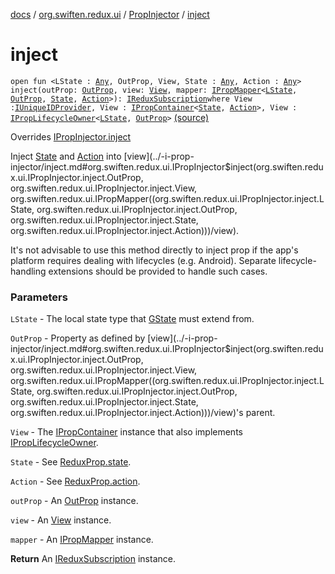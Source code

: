 [docs](../../index.md) / [org.swiften.redux.ui](../index.md) / [PropInjector](index.md) / [inject](./inject.md)

# inject

`open fun <LState : `[`Any`](https://kotlinlang.org/api/latest/jvm/stdlib/kotlin/-any/index.html)`, OutProp, View, State : `[`Any`](https://kotlinlang.org/api/latest/jvm/stdlib/kotlin/-any/index.html)`, Action : `[`Any`](https://kotlinlang.org/api/latest/jvm/stdlib/kotlin/-any/index.html)`> inject(outProp: `[`OutProp`](inject.md#OutProp)`, view: `[`View`](inject.md#View)`, mapper: `[`IPropMapper`](../-i-prop-mapper.md)`<`[`LState`](inject.md#LState)`, `[`OutProp`](inject.md#OutProp)`, `[`State`](inject.md#State)`, `[`Action`](inject.md#Action)`>): `[`IReduxSubscription`](../../org.swiften.redux.core/-i-redux-subscription/index.md)` where View : `[`IUniqueIDProvider`](../../org.swiften.redux.core/-i-unique-i-d-provider/index.md)`, View : `[`IPropContainer`](../-i-prop-container/index.md)`<`[`State`](inject.md#State)`, `[`Action`](inject.md#Action)`>, View : `[`IPropLifecycleOwner`](../-i-prop-lifecycle-owner/index.md)`<`[`LState`](inject.md#LState)`, `[`OutProp`](inject.md#OutProp)`>` [(source)](https://github.com/protoman92/KotlinRedux/tree/master/common\common-ui\src\main\kotlin/org/swiften/redux/ui/Injector.kt#L88)

Overrides [IPropInjector.inject](../-i-prop-injector/inject.md)

Inject [State](../-i-prop-injector/inject.md#State) and [Action](../-i-prop-injector/inject.md#Action) into [view](../-i-prop-injector/inject.md#org.swiften.redux.ui.IPropInjector$inject(org.swiften.redux.ui.IPropInjector.inject.OutProp, org.swiften.redux.ui.IPropInjector.inject.View, org.swiften.redux.ui.IPropMapper((org.swiften.redux.ui.IPropInjector.inject.LState, org.swiften.redux.ui.IPropInjector.inject.OutProp, org.swiften.redux.ui.IPropInjector.inject.State, org.swiften.redux.ui.IPropInjector.inject.Action)))/view).

It's not advisable to use this method directly to inject prop if the app's platform requires
dealing with lifecycles (e.g. Android). Separate lifecycle-handling extensions should be
provided to handle such cases.

### Parameters

`LState` - The local state type that [GState](../-i-prop-injector/index.md#GState) must extend from.

`OutProp` - Property as defined by [view](../-i-prop-injector/inject.md#org.swiften.redux.ui.IPropInjector$inject(org.swiften.redux.ui.IPropInjector.inject.OutProp, org.swiften.redux.ui.IPropInjector.inject.View, org.swiften.redux.ui.IPropMapper((org.swiften.redux.ui.IPropInjector.inject.LState, org.swiften.redux.ui.IPropInjector.inject.OutProp, org.swiften.redux.ui.IPropInjector.inject.State, org.swiften.redux.ui.IPropInjector.inject.Action)))/view)'s parent.

`View` - The [IPropContainer](../-i-prop-container/index.md) instance that also implements [IPropLifecycleOwner](../-i-prop-lifecycle-owner/index.md).

`State` - See [ReduxProp.state](../-redux-prop/state.md).

`Action` - See [ReduxProp.action](../-redux-prop/action.md).

`outProp` - An [OutProp](../-i-prop-injector/inject.md#OutProp) instance.

`view` - An [View](../-i-prop-injector/inject.md#View) instance.

`mapper` - An [IPropMapper](../-i-prop-mapper.md) instance.

**Return**
An [IReduxSubscription](../../org.swiften.redux.core/-i-redux-subscription/index.md) instance.


